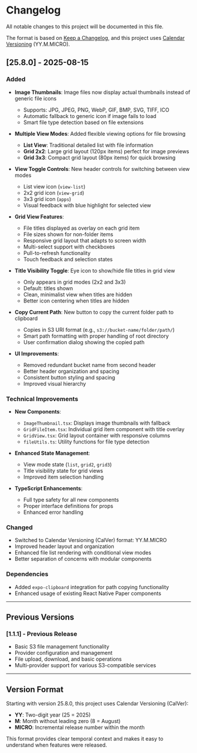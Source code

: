 # Changelog

All notable changes to this project will be documented in this file.

The format is based on [Keep a Changelog](https://keepachangelog.com/en/1.0.0/),
and this project uses [Calendar Versioning](https://calver.org/) (YY.M.MICRO).

## [25.8.0] - 2025-08-15

### Added
- **Image Thumbnails**: Image files now display actual thumbnails instead of generic file icons
  - Supports: JPG, JPEG, PNG, WebP, GIF, BMP, SVG, TIFF, ICO
  - Automatic fallback to generic icon if image fails to load
  - Smart file type detection based on file extensions

- **Multiple View Modes**: Added flexible viewing options for file browsing
  - **List View**: Traditional detailed list with file information
  - **Grid 2x2**: Large grid layout (120px items) perfect for image previews
  - **Grid 3x3**: Compact grid layout (80px items) for quick browsing

- **View Toggle Controls**: New header controls for switching between view modes
  - List view icon (`view-list`)
  - 2x2 grid icon (`view-grid`) 
  - 3x3 grid icon (`apps`)
  - Visual feedback with blue highlight for selected view

- **Grid View Features**:
  - File titles displayed as overlay on each grid item
  - File sizes shown for non-folder items
  - Responsive grid layout that adapts to screen width
  - Multi-select support with checkboxes
  - Pull-to-refresh functionality
  - Touch feedback and selection states

- **Title Visibility Toggle**: Eye icon to show/hide file titles in grid view
  - Only appears in grid modes (2x2 and 3x3)
  - Default: titles shown
  - Clean, minimalist view when titles are hidden
  - Better icon centering when titles are hidden

- **Copy Current Path**: New button to copy the current folder path to clipboard
  - Copies in S3 URI format (e.g., `s3://bucket-name/folder/path/`)
  - Smart path formatting with proper handling of root directory
  - User confirmation dialog showing the copied path

- **UI Improvements**:
  - Removed redundant bucket name from second header
  - Better header organization and spacing
  - Consistent button styling and spacing
  - Improved visual hierarchy

### Technical Improvements
- **New Components**:
  - `ImageThumbnail.tsx`: Displays image thumbnails with fallback
  - `GridFileItem.tsx`: Individual grid item component with title overlay
  - `GridView.tsx`: Grid layout container with responsive columns
  - `fileUtils.ts`: Utility functions for file type detection

- **Enhanced State Management**:
  - View mode state (`list`, `grid2`, `grid3`)
  - Title visibility state for grid views
  - Improved item selection handling

- **TypeScript Enhancements**:
  - Full type safety for all new components
  - Proper interface definitions for props
  - Enhanced error handling

### Changed
- Switched to Calendar Versioning (CalVer) format: YY.M.MICRO
- Improved header layout and organization
- Enhanced file list rendering with conditional view modes
- Better separation of concerns with modular components

### Dependencies
- Added `expo-clipboard` integration for path copying functionality
- Enhanced usage of existing React Native Paper components

---

## Previous Versions

### [1.1.1] - Previous Release
- Basic S3 file management functionality
- Provider configuration and management
- File upload, download, and basic operations
- Multi-provider support for various S3-compatible services

---

## Version Format

Starting with version 25.8.0, this project uses Calendar Versioning (CalVer):
- **YY**: Two-digit year (25 = 2025)
- **M**: Month without leading zero (8 = August) 
- **MICRO**: Incremental release number within the month

This format provides clear temporal context and makes it easy to understand when features were released.